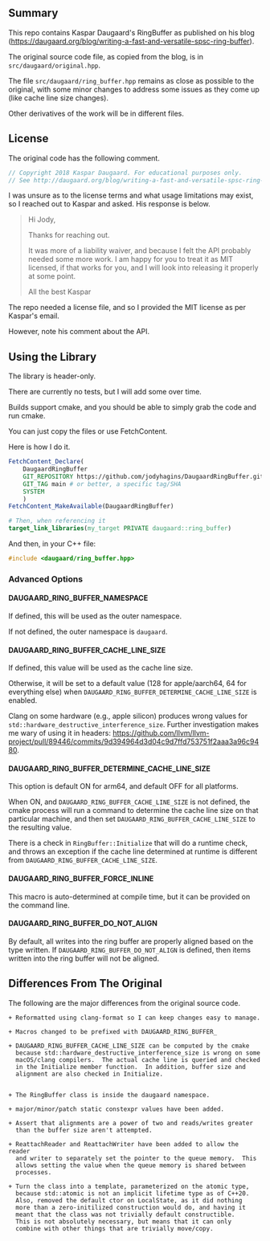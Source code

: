 
## Summary

This repo contains Kaspar Daugaard's RingBuffer as published on his blog 
(https://daugaard.org/blog/writing-a-fast-and-versatile-spsc-ring-buffer).

The original source code file, as copied from the blog, is in
`src/daugaard/original.hpp`.

The file `src/daugaard/ring_buffer.hpp` remains as close as possible to the
original, with some minor changes to address some issues as they come up
(like cache line size changes).

Other derivatives of the work will be in different files.

## License

The original code has the following comment.

```c++
// Copyright 2018 Kaspar Daugaard. For educational purposes only.
// See http://daugaard.org/blog/writing-a-fast-and-versatile-spsc-ring-buffer
```

I was unsure as to the license terms and what usage limitations may exist,
so I reached out to Kaspar and asked.  His response is below.

> Hi Jody,
> 
> Thanks for reaching out.
> 
> It was more of a liability waiver, and because I felt the API probably needed
> some more work. I am happy for you to treat it as MIT licensed, if that works
> for you, and I will look into releasing it properly at some point.
> 
> All the best
> Kaspar

The repo needed a license file, and so I provided the MIT license as per
Kaspar's email.

However, note his comment about the API.


## Using the Library

The library is header-only.

There are currently no tests, but I will add some over time.

Builds support cmake, and you should be able to simply grab the code and run cmake.

You can just copy the files or use FetchContent.

Here is how I do it.

```cmake
FetchContent_Declare(
    DaugaardRingBuffer
    GIT_REPOSITORY https://github.com/jodyhagins/DaugaardRingBuffer.git
    GIT_TAG main # or better, a specific tag/SHA
    SYSTEM
    )
FetchContent_MakeAvailable(DaugaardRingBuffer)

# Then, when referencing it
target_link_libraries(my_target PRIVATE daugaard::ring_buffer)
```

And then, in your C++ file:

```c++
#include <daugaard/ring_buffer.hpp>
```

### Advanced Options

#### DAUGAARD_RING_BUFFER_NAMESPACE

If defined, this will be used as the outer namespace.

If not defined, the outer namespace is `daugaard`.

#### DAUGAARD_RING_BUFFER_CACHE_LINE_SIZE

If defined, this value will be used as the cache line size.

Otherwise, it will be set to a default value (128 for apple/aarch64,
64 for everything else) when
`DAUGAARD_RING_BUFFER_DETERMINE_CACHE_LINE_SIZE` is enabled.

Clang on some hardware (e.g., apple silicon) produces wrong values for
`std::hardware_destructive_interference_size`.
Further investigation makes me wary of using it in headers:
 https://github.com/llvm/llvm-project/pull/89446/commits/9d394964d3d04c9d7ffd753751f2aaa3a96c9480.

#### DAUGAARD_RING_BUFFER_DETERMINE_CACHE_LINE_SIZE

This option is default ON for arm64, and default OFF for all platforms.

When ON, and `DAUGAARD_RING_BUFFER_CACHE_LINE_SIZE` is not defined, the
cmake process will run a command to determine the cache line size on that
particular machine, and then set `DAUGAARD_RING_BUFFER_CACHE_LINE_SIZE`
to the resulting value.

There is a check in `RingBuffer::Initialize` that will do a runtime check,
and throws an exception if the cache line determined at runtime is different
from `DAUGAARD_RING_BUFFER_CACHE_LINE_SIZE`.

#### DAUGAARD_RING_BUFFER_FORCE_INLINE

This macro is auto-determined at compile time, but it can be provided on
the command line.

#### DAUGAARD_RING_BUFFER_DO_NOT_ALIGN

By default, all writes into the ring buffer are properly aligned based on
the type written.  If `DAUGAARD_RING_BUFFER_DO_NOT_ALIGN` is defined,
then items written into the ring buffer will not be aligned.


## Differences From The Original

The following are the major differences from the original source code.

    + Reformatted using clang-format so I can keep changes easy to manage.

    + Macros changed to be prefixed with DAUGAARD_RING_BUFFER_

    + DAUGAARD_RING_BUFFER_CACHE_LINE_SIZE can be computed by the cmake
      because std::hardware_destructive_interference_size is wrong on some
      macOS/clang compilers.  The actual cache line is queried and checked
      in the Initialize member function.  In addition, buffer size and
      alignment are also checked in Initialize.


    + The RingBuffer class is inside the daugaard namespace.

    + major/minor/patch static constexpr values have been added.

    + Assert that alignments are a power of two and reads/writes greater
      than the buffer size aren't attempted.

    + ReattachReader and ReattachWriter have been added to allow the reader
      and writer to separately set the pointer to the queue memory.  This
      allows setting the value when the queue memory is shared between
      processes.

    + Turn the class into a template, parameterized on the atomic type,
      because std::atomic is not an implicit lifetime type as of C++20.
      Also, removed the default ctor on LocalState, as it did nothing
      more than a zero-initilized construction would do, and having it
      meant that the class was not trivially default constructible.
      This is not absolutely necessary, but means that it can only
      combine with other things that are trivially move/copy.

